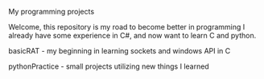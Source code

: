 My programming projects

Welcome, this repository is my road to become better in programming
I already have some experience in C#, and now want to learn C and python.

basicRAT - my beginning in learning sockets and windows API in C

pythonPractice - small projects utilizing new things I learned
